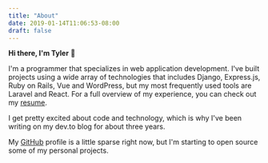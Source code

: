```yaml
---
title: "About"
date: 2019-01-14T11:06:53-08:00
draft: false
---
```


**Hi there, I'm Tyler** 👋

I'm a programmer that specializes in web application development. I've built projects using a wide array of technologies that includes Django, Express.js, Ruby on Rails, Vue and WordPress, but my most frequently used tools are Laravel and React. For a full overview of my experience, you can check out my [resume](https://raspberrytyler.com).

I get pretty excited about code and technology, which is why I've been writing on my dev.to blog for about three years.

My [GitHub](https://github.com/tylerlwsmith) profile is a little sparse right now, but I'm starting to open source some of my personal projects.
